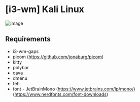 # [i3-wm] Kali Linux

![image](https://github.com/user-attachments/assets/b2a528f5-f086-4f49-bf95-418ed65f59ac)

## Requirements
- i3-wm-gaps
- picom (https://github.com/jonaburg/picom)
- kitty
- polybar
- cava
- dmenu
- feh
- font - JetBrainMono (https://www.jetbrains.com/lp/mono/) (https://www.nerdfonts.com/font-downloads)
